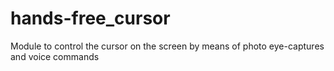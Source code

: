 # hands-free_cursor
Module to control the cursor on the screen by means of photo eye-captures and voice commands
